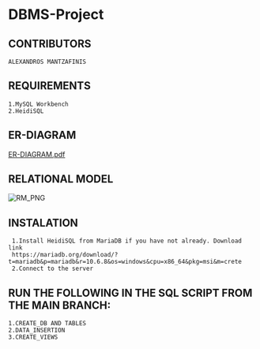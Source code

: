 # DBMS-Project

## CONTRIBUTORS
    ALEXANDROS MANTZAFINIS

## REQUIREMENTS
    1.MySQL Workbench
    2.HeidiSQL
    
## ER-DIAGRAM

[ER-DIAGRAM.pdf](https://github.com/AlexandrosMantzafinis/DBMS-Project/files/8840375/ER-DIAGRAM.pdf)


## RELATIONAL MODEL

![RM_PNG](https://user-images.githubusercontent.com/94281093/172061659-e9f1e0c4-a4e5-4b9a-bf53-de946bac5152.png)


## INSTALATION
     1.Install HeidiSQL from MariaDB if you have not already. Download link
     https://mariadb.org/download/?t=mariadb&p=mariadb&r=10.6.8&os=windows&cpu=x86_64&pkg=msi&m=crete
     2.Connect to the server
## RUN THE FOLLOWING IN THE SQL SCRIPT FROM THE MAIN BRANCH:
    1.CREATE_DB AND TABLES
    2.DATA_INSERTION
    3.CREATE_VIEWS
